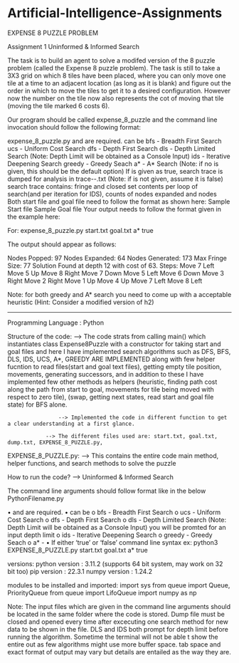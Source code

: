 # Artificial-Intelligence-Assignments
EXPENSE 8 PUZZLE PROBLEM 


Assignment 1
Uninformed & Informed Search

The task is to build an agent to solve a modifed version of the 8 puzzle problem (called the Expense 8 puzzle problem). The task is still to take a 3X3 grid on which 8 tiles have been placed, where you can only move one tile at a time to an adjacent location (as long as it is blank) and figure out the order in which to move the tiles to get it to a desired configuration. However now the number on the tile now also represents the cot of moving that tile (moving the tile marked 6 costs 6).

Our program should be called expense_8_puzzle and the command line invocation should follow the following format:

expense_8_puzzle.py <start-file> <goal-file> <method> <dump-flag>
<start-file> and <goal-file> are required.
<method> can be
bfs - Breadth First Search
ucs - Uniform Cost Search
dfs - Depth First Search
dls - Depth Limited Search (Note: Depth Limit will be obtained as a Console Input)
ids - Iterative Deepening Search 
greedy - Greedy Seach
a* - A* Search (Note: if no <method> is given, this should be the default option)
If <dump-flag>  is given as true, search trace is dumped for analysis in trace-<date>-<time>.txt (Note: if <dump-flag> is not given, assume it is false)
search trace contains: fringe and closed set contents per loop of search(and per iteration for IDS), counts of nodes expanded and nodes
Both start file and goal file need to follow the format as shown here:
Sample Start file
Sample Goal file
Your output needs to follow the format given in the example here:

For:
expense_8_puzzle.py start.txt goal.txt a* true

The output should appear as follows:

Nodes Popped: 97
Nodes Expanded: 64
Nodes Generated: 173
Max Fringe Size: 77
Solution Found at depth 12 with cost of 63.
Steps:
Move 7 Left
Move 5 Up
Move 8 Right
Move 7 Down
Move 5 Left
Move 6 Down
Move 3 Right
Move 2 Right
Move 1 Up
Move 4 Up
Move 7 Left
Move 8 Left

Note: for both greedy and A* search you need to come up with a acceptable heuristic (Hint: Consider a modified version of h2)

____________________________________________________________________________________________________________________________________________________________

Programming Language		:  Python

Structure of the code: 		-->	The code strats from calling main() which instantiates class Expense8Puzzle with a constructor for taking start and goal files and here I 
					have implemented search algorithms such as DFS, BFS, DLS, IDS, UCS, A*, GREEDY ARE IMPLEMENTED along with few helper fucntion to read 
					files(start and goal text files), getting empty tile position, movements, generating successors, and in  addition to these I have implemented 
					few other methods as helpers (heuristic, finding path cost along the path from start to goal, movements for tile being moved with respect to 
					zero tile), (swap, getting next states, read start and goal file state) for BFS alone.

			     	-->	Implemented the code in different function to get a clear understanding at a first glance.

				-->	The different files used are: start.txt, goal.txt, dump.txt, EXPENSE_8_PUZZLE.py, 

EXPENSE_8_PUZZLE.py:		-->	This contains the entire code main method, helper functions, and search methods to solve the puzzle

How to run the code?		-->	Uninformed & Informed Search

The command line arguments should follow format like in the below
PythonFilename.py <start-file> <goal-file> <method> <dump-flag>

•	<start-file> and <goal-file> are required.
•	<method> can be
o	bfs - Breadth First Search
o	ucs - Uniform Cost Search
o	dfs - Depth First Search
o	dls - Depth Limited Search (Note: Depth Limit will be obtained as a Console Input) you will be promted for an input depth limit
o	ids - Iterative Deepening Search 
o	greedy - Greedy Seach
o	a* - 
•	If <dump-flag>  either ‘true’ or ‘false’
command line syntax ex: python3 EXPENSE_8_PUZZLE.py start.txt goal.txt a* true

versions: 
python version : 3.11.2 (supports 64 bit system, may work on 32 bit too)
pip version : 22.3.1
numpy version : 1.24.2

modules to be installed and imported: 
import sys
from queue import Queue, PriorityQueue
from queue import LifoQueue
import numpy as np

Note: 
The input files which are given in the command line arguments should be located in the same folder where the code is stored.
Dump file must be closed and opened every time after excecuting one search method for new data to be shown in the file.
DLS and IDS both prompt for depth limit before running the algorithm.
Sometime the terminal will not be able t show the entire out as few algorithms might use more buffer space.
tab space and exact format of output may vary but details are entailed as the way they are.
						
